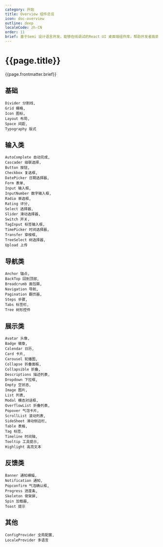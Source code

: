 ```yaml
---
category: 开始
title: Overview 组件总览
icon: doc-overview
outline: deep
localeCode: zh-CN
order: 11
brief: 基于Semi 设计语言开发，能够在线调试的React UI 桌面端组件库，帮助开发者高效构建应用
---
```


<script setup>
import { useData } from 'vitepress';
import DesignToken from '../../../DesignToken.vue';



const { site, theme, page, frontmatter } = useData()
</script>

# {{page.title}}

{{page.frontmatter.brief}}
## 基础

```overview
Divider 分割线,
Grid 栅格,
Icon 图标,
Layout 布局,
Space 间距,
Typography 版式
```

## 输入类

```overview
AutoComplete 自动完成,
Cascader 级联选择,
Button 按钮,
Checkbox 复选框,
DatePicker 日期选择器,
Form 表单,
Input 输入框,
InputNumber 数字输入框,
Radio 单选框,
Rating 评分,
Select 选择器,
Slider 滑动选择器,
Switch 开关,
TagInput 标签输入框,
TimePicker 时间选择器,
Transfer 穿梭框,
TreeSelect 树选择器,
Upload 上传
```

## 导航类

```overview
Anchor 锚点,
BackTop 回到顶部,
Breadcrumb 面包屑,
Navigation 导航,
Pagination 翻页器,
Steps 步骤,
Tabs 标签栏,
Tree 树形控件
```

## 展示类

```overview
Avatar 头像,
Badge 徽章,
Calendar 日历,
Card 卡片,
Carousel 轮播图,
Collapse 折叠面板,
Collapsible 折叠,
Descriptions 描述列表,
Dropdown 下拉框,
Empty 空状态,
Image 图片,
List 列表,
Modal 模态对话框,
OverflowList 折叠列表,
Popover 气泡卡片,
ScrollList 滚动列表,
SideSheet 滑动侧边栏,
Table 表格,
Tag 标签,
Timeline 时间轴,
Tooltip 工具提示,
Highlight 高亮文本
```

## 反馈类

```overview
Banner 通知横幅,
Notification 通知,
Popconfirm 气泡确认框,
Progress 进度条,
Skeleton 骨架屏,
Spin 加载器,
Toast 提示
```

## 其他

```overview
ConfigProvider 全局配置,
LocaleProvider 多语言
```
